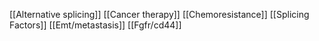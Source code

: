 [[Alternative splicing]]
[[Cancer therapy]]
[[Chemoresistance]]
[[Splicing Factors]]
[[Emt/metastasis]]
[[Fgfr/cd44]]
